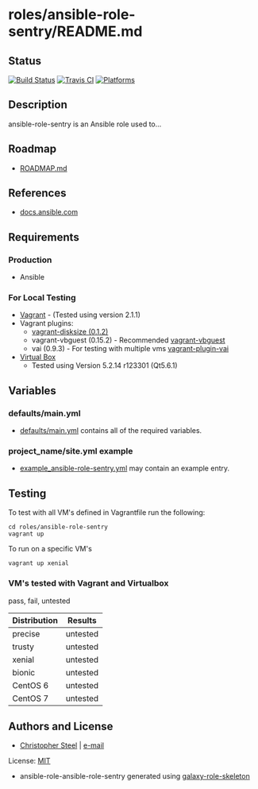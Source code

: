 # roles/ansible-role-sentry/README.md

## Status

[![Build Status](https://travis-ci.org/cjsteel/ansible-role-sentry.svg?branch=master)](https://travis-ci.org/cjsteel/ansible-role-sentry)
[![Travis CI](http://img.shields.io/travis/csteel/ansible-role-sentry/default.svg?style=flat)](http://travis-ci.org/csteel/ansible-role-sentry/default)
[![Platforms](http://img.shields.io/badge/platforms-debian%20/%20ubuntu-lightgrey.svg?style=flat)](#)

## Description

ansible-role-sentry is an Ansible role used to...

## Roadmap

* [ROADMAP.md](ROADMAP.md)

## References

* [docs.ansible.com](https://docs.ansible.com/)

## Requirements

### Production

* Ansible

### For Local Testing

* [Vagrant](https://www.vagrantup.com/) - (Tested using version 2.1.1)
* Vagrant plugins:
  * [vagrant-disksize (0.1.2)](https://github.com/sprotheroe/vagrant-disksize)
  * vagrant-vbguest (0.15.2) - Recommended [vagrant-vbguest](https://github.com/cjsteel/vagrant-vbguest)
  * vai (0.9.3) - For testing with multiple vms [vagrant-plugin-vai](https://github.com/cjsteel/vagrant-plugin-vai) 
* [Virtual Box](https://www.virtualbox.org/)
  * Tested using Version 5.2.14 r123301 (Qt5.6.1) 

## Variables

### defaults/main.yml

* [defaults/main.yml](defaults/main.yml) contains all of the required variables.

### project_name/site.yml example

* [example_ansible-role-sentry.yml](files/example_site.yml) may contain an example entry.

## Testing

To test with all VM's defined in Vagrantfile run the following:

```shell
cd roles/ansible-role-sentry
vagrant up
```

To run on a specific VM's
```shell
vagrant up xenial
```

### VM's tested with Vagrant and Virtualbox

pass, fail, untested

| Distribution | Results  |
| ------------ | -------- |
| precise      | untested |
| trusty       | untested |
| xenial       | untested |
| bionic       | untested |
| CentOS 6     | untested |
| CentOS 7     | untested |

## Authors and License

- [Christopher Steel](http://mcin-cnim.ca/) | [e-mail](mailto:christopher.steel@mcgill.ca)

License: [MIT](https://tldrlegal.com/license/mit-license)


* ansible-role-ansible-role-sentry generated using [galaxy-role-skeleton](https://github.com/cjsteel/galaxy-role-skeleton)
